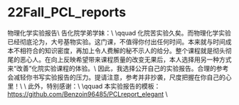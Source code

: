# 22Fall_PCL_reports
物理化学实验报告\\
告化院学弟学妹：\\
\qquad 化院苦实验久矣。而物理化学实验已经彻底沦为，大号基物实验。这门课，不值得你付出任何时间。本来就与时间成本不相符合的知识密度，再加上令人费解的秘不示人的给分。整个课程就是彻头彻尾的恶心人。在向上反映希望带来课程质量的改变无果后，本人选择用另一种方式来“改善”化院实验课程的体验。\\
因此，我选择公开自己的实验报告。合理的参考会减轻你书写实验报告的压力。提请注意，参考并非抄袭，尺度把握在你自己的心里！\\
\\
此外，特别感谢：\\
\qquad 本实验报告的模板：https://github.com/Benzoin96485/PCLreport_elegant \\
